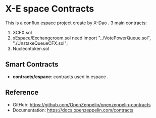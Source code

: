 # X-E space Contracts

This is a conflux espace project create by X-Dao .
3 main contracts:
1. XCFX.sol
2. xEspace/Exchangeroom.sol
    need import "../VotePowerQueue.sol", "./UnstakeQueueCFX.sol";
3. Nucleontoken.sol

## Smart Contracts

- **contracts/espace**: contracts  used in espace [](https://docs.openzeppelin.com/contracts/4.x/erc20).


## Reference

- GitHub: https://github.com/OpenZeppelin/openzeppelin-contracts
- Documentation: https://docs.openzeppelin.com/contracts
